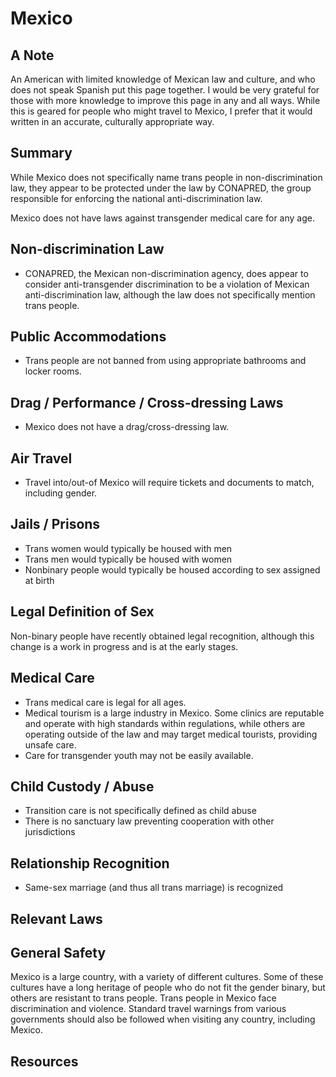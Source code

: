 # Mexico

## A Note

An American with limited knowledge of Mexican law and culture, and who
does not speak Spanish put this page together. I would be very grateful
for those with more knowledge to improve this page in any and all ways.
While this is geared for people who might travel to Mexico, I prefer
that it would written in an accurate, culturally appropriate way.

## Summary

While Mexico does not specifically name trans people in
non-discrimination law, they appear to be protected under the law by
CONAPRED, the group responsible for enforcing the national
anti-discrimination law.

Mexico does not have laws against transgender medical care for any age.

## Non-discrimination Law

 * CONAPRED, the Mexican non-discrimination agency, does appear to
   consider anti-transgender discrimination to be a violation of Mexican
   anti-discrimination law, although the law does not specifically
   mention trans people.

## Public Accommodations

 * Trans people are not banned from using appropriate bathrooms and locker
   rooms.

## Drag / Performance / Cross-dressing Laws

 * Mexico does not have a drag/cross-dressing law.

## Air Travel

 * Travel into/out-of Mexico will require tickets and documents to
   match, including gender.

## Jails / Prisons

 * Trans women would typically be housed with men
 * Trans men would typically be housed with women
 * Nonbinary people would typically be housed according to sex
   assigned at birth

## Legal Definition of Sex

Non-binary people have recently obtained legal recognition, although this
change is a work in progress and is at the early stages.

## Medical Care

 * Trans medical care is legal for all ages.
 * Medical tourism is a large industry in Mexico. Some clinics are
   reputable and operate with high standards within regulations, while
   others are operating outside of the law and may target medical
   tourists, providing unsafe care.
 * Care for transgender youth may not be easily available.

## Child Custody / Abuse

 * Transition care is not specifically defined as child abuse
 * There is no sanctuary law preventing cooperation with other
   jurisdictions
 
## Relationship Recognition

 * Same-sex marriage (and thus all trans marriage) is recognized

## Relevant Laws

## General Safety

Mexico is a large country, with a variety of different cultures. Some of
these cultures have a long heritage of people who do not fit the gender
binary, but others are resistant to trans people. Trans people in
Mexico face discrimination and violence. Standard travel warnings from
various governments should also be followed when visiting any country,
including Mexico.

## Resources

